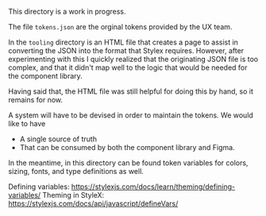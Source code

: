 This directory is a work in progress.

The file `tokens.json` are the orginal tokens provided by the UX team.

In the `tooling` directory is an HTML file that creates a page to assist in converting the JSON into the format that Stylex requires. However, after experimenting with this I quickly realized that the originating JSON file is too complex, and that it didn't map well to the logic that would be needed for the component library.

Having said that, the HTML file was still helpful for doing this by hand, so it remains for now.

A system will have to be devised in order to maintain the tokens. We would like to have
* A single source of truth
* That can be consumed by both the component library and Figma.

In the meantime, in this directory can be found token variables for colors, sizing, fonts, and type definitions as well.


Defining variables: https://stylexjs.com/docs/learn/theming/defining-variables/
Theming in StyleX: https://stylexjs.com/docs/api/javascript/defineVars/